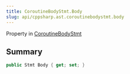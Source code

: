 ```yaml
---
title: CoroutineBodyStmt.Body
slug: api/cppsharp.ast.coroutinebodystmt.body
---
```

Property in [CoroutineBodyStmt](/api/cppsharp/ast/coroutinebodystmt)

## Summary



```csharp
public Stmt Body { get; set; }
```

